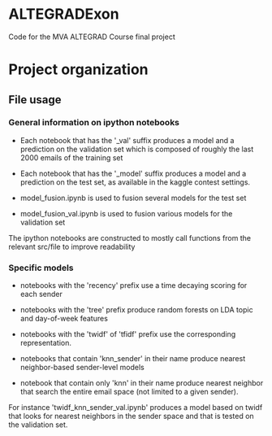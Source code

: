 # ALTEGRADExon
Code for the MVA ALTEGRAD Course final project

# Project organization


## File usage 

### General information on ipython notebooks

- Each notebook that has the '_val' suffix produces a model and a prediction on the validation set which is composed of roughly the last 2000 emails of the training set

- Each notebook that has the '_model' suffix produces a model and a prediction on the test set, as available in the kaggle contest settings.


- model_fusion.ipynb is used to fusion several models for the test set

- model_fusion_val.ipynb is used to fusion various models for the validation set

The ipython notebooks are constructed to mostly call functions from the relevant src/file to improve readability

### Specific models

- notebooks with the 'recency' prefix use a time decaying scoring for each sender

- notebooks with the 'tree' prefix produce random forests on LDA topic and day-of-week features

- notebooks with the 'twidf' of 'tfidf' prefix use the corresponding representation.

- notebooks that contain 'knn_sender' in their name produce nearest neighbor-based sender-level models

- notebook that contain only 'knn' in their name produce nearest neighbor that search the entire email space (not limited to a given sender).


For instance 'twidf_knn_sender_val.ipynb' produces a model based on twidf that looks for nearest neighbors in the sender space and that is tested on the validation set. 